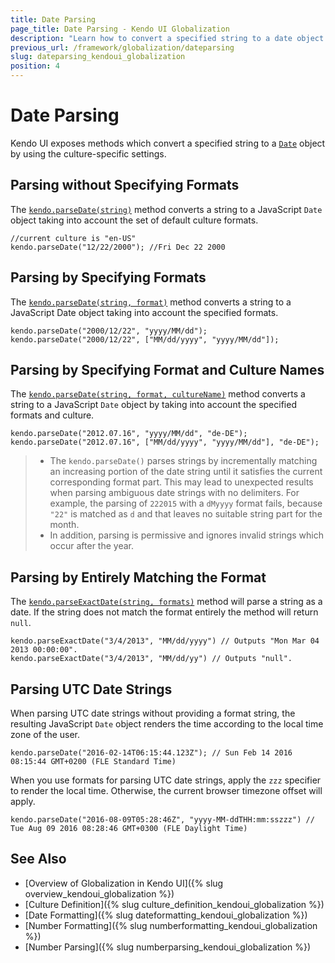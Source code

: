```yaml
---
title: Date Parsing
page_title: Date Parsing - Kendo UI Globalization
description: "Learn how to convert a specified string to a date object using the Kendo UI culture specific settings."
previous_url: /framework/globalization/dateparsing
slug: dateparsing_kendoui_globalization
position: 4
---
```


# Date Parsing

Kendo UI exposes methods which convert a specified string to a [`Date`](https://developer.mozilla.org/en-US/docs/Web/JavaScript/Reference/Global_Objects/Date) object by using the culture-specific settings.

## Parsing without Specifying Formats

The [`kendo.parseDate(string)`](/api/javascript/kendo/methods/parsedate) method converts a string to a JavaScript `Date` object taking into account the set of default culture formats.

    //current culture is "en-US"
    kendo.parseDate("12/22/2000"); //Fri Dec 22 2000

## Parsing by Specifying Formats

The [`kendo.parseDate(string, format)`](/api/javascript/kendo/methods/parsedate) method converts a string to a JavaScript Date object taking into account the specified formats.

    kendo.parseDate("2000/12/22", "yyyy/MM/dd");
    kendo.parseDate("2000/12/22", ["MM/dd/yyyy", "yyyy/MM/dd"]);

## Parsing by Specifying Format and Culture Names

The [`kendo.parseDate(string, format, cultureName)`](/api/javascript/kendo/methods/parsedate) method converts a string to a JavaScript `Date` object by taking into account the specified formats and culture.

    kendo.parseDate("2012.07.16", "yyyy/MM/dd", "de-DE");
  	kendo.parseDate("2012.07.16", ["MM/dd/yyyy", "yyyy/MM/dd"], "de-DE");

> * The `kendo.parseDate()` parses strings by incrementally matching an increasing portion of the date string until it satisfies the current corresponding format part. This may lead to unexpected results when parsing ambiguous date strings with no delimiters. For example, the parsing of `222015` with a `dMyyyy` format fails, because `"22"` is matched as `d` and that leaves no suitable string part for the month.
> * In addition, parsing is permissive and ignores invalid strings which occur after the year.

## Parsing by Entirely Matching the Format

The [`kendo.parseExactDate(string, formats)`](/api/javascript/kendo/methods/parseexactdate) method will parse a string as a date. If the string does not match the format entirely the method will return `null`.

    kendo.parseExactDate("3/4/2013", "MM/dd/yyyy") // Outputs "Mon Mar 04 2013 00:00:00".
    kendo.parseExactDate("3/4/2013", "MM/dd/yy") // Outputs "null".

## Parsing UTC Date Strings

When parsing UTC date strings without providing a format string, the resulting JavaScript `Date` object renders the time according to the local time zone of the user.

    kendo.parseDate("2016-02-14T06:15:44.123Z"); // Sun Feb 14 2016 08:15:44 GMT+0200 (FLE Standard Time)

When you use formats for parsing UTC date strings, apply the `zzz` specifier to render the local time. Otherwise, the current browser timezone offset will apply.

    kendo.parseDate("2016-08-09T05:28:46Z", "yyyy-MM-ddTHH:mm:sszzz") // Tue Aug 09 2016 08:28:46 GMT+0300 (FLE Daylight Time)

## See Also

* [Overview of Globalization in Kendo UI]({% slug overview_kendoui_globalization %})
* [Culture Definition]({% slug culture_definition_kendoui_globalization %})
* [Date Formatting]({% slug dateformatting_kendoui_globalization %})
* [Number Formatting]({% slug numberformatting_kendoui_globalization %})
* [Number Parsing]({% slug numberparsing_kendoui_globalization %})
